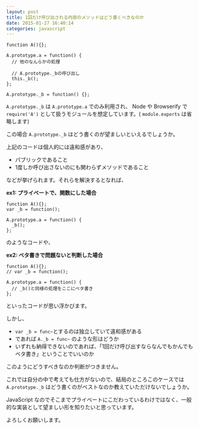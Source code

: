 ```yaml
---
layout: post
title: 1回だけ呼び出される内部のメソッドはどう書くべきなのか
date: 2015-01-27 16:40:14
categories: javascript
---
```

<pre class="lang-js prettyprint-override"><code>function A(){};

A.prototype.a = function() {
  // 他のなんらかの処理

  // A.prototype._bの呼び出し
  this._b();
};

A.prototype._b = function() {};
</code></pre>

<p><code>A.prototype._b</code> は <code>A.prototype.a</code> でのみ利用され、 Node や Browserify で <code>require('A')</code> として扱うモジュールを想定しています。( <code>module.exports</code> は省略します)</p>

<p>この場合 <code>A.prototype._b</code> はどう書くのが望ましいといえるでしょうか。</p>

<p>上記のコードは個人的には違和感があり、</p>

<ul>
<li>パブリックであること</li>
<li>1度しか呼び出さないのにも関わらずメソッドであること</li>
</ul>

<p>などが挙げられます。それらを解決するとなれば、</p>

<p><strong>ex1: プライベートで、関数にした場合</strong></p>

<pre><code>function A(){};
var _b = function();

A.prototype.a = function() {
  _b();
};
</code></pre>

<p>のようなコードや、</p>

<p><strong>ex2: ベタ書きで問題ないと判断した場合</strong></p>

<pre><code>function A(){};
// var _b = function();

A.prototype.a = function() {
  // _b()と同様の処理をここにベタ書き
};
</code></pre>

<p>といったコードが思い浮かびます。</p>

<p>しかし、</p>

<ul>
<li><code>var _b = func~</code>とするのは独立していて違和感がある</li>
<li>であれば <code>A._b = func~</code> のような形はどうか</li>
<li>いずれも納得できないのであれば、「1回だけ呼び出すならなんでもかんでもベタ書き」ということでいいのか</li>
</ul>

<p>このようにどうすべきなのか判断がつきません。</p>

<p>これでは自分の中で考えても仕方がないので、結局のところこのケースでは <code>A.prototype._b</code> はどう書くのがベストなのか教えていただけないでしょうか。</p>

<p>JavaScript なのでそこまでプライベートにこだわっているわけではなく、一般的な実装として望ましい形を知りたいと思っています。</p>

<p>よろしくお願いします。</p>
